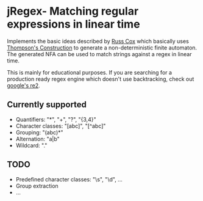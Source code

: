 # jRegex- Matching regular expressions in linear time

Implements the basic ideas described by [Russ Cox](https://swtch.com/~rsc/regexp/regexp1.html) which basically uses [Thompson's Construction](https://en.wikipedia.org/wiki/Thompson%27s_construction) to generate a non-deterministic finite automaton. The generated NFA can be used to match strings against a regex in linear time.

This is mainly for educational purposes. If you are searching for a production ready regex engine which doesn't use backtracking, check out [google's re2](https://github.com/google/re2j).

## Currently supported
- Quantifiers: "*", "+", "?", "{3,4}"
- Character classes: "[abc]", "[^abc]"
- Grouping: "(abc)*"
- Alternation: "a|b"
- Wildcard: "."

## TODO
- Predefined character classes: "\s", "\d", ...
- Group extraction
- ...
